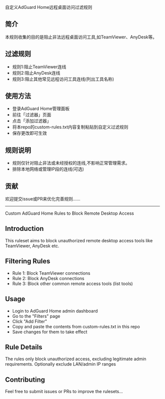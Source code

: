 自定义AdGuard Home远程桌面访问过滤规则

## 简介
本规则收集的目的是阻止非法远程桌面访问工具,如TeamViewer、AnyDesk等。

## 过滤规则
- 规则1:阻止TeamViewer连线
- 规则2:阻止AnyDesk连线
- 规则3:阻止其他常见远程访问工具连线(列出工具名称)

## 使用方法
- 登录AdGuard Home管理面板
- 前往「过滤器」页面
- 点击「添加过滤器」
- 将本repo的custom-rules.txt内容复制粘贴到自定义过滤规则
- 保存更改即可生效

## 规则说明
- 规则仅针对阻止非法或未经授权的连线,不影响正常管理需求。
- 排除本地网络或管理IP段的连线(可选)

## 贡献
欢迎提交issue或PR来优化完善规则......

---

Custom AdGuard Home Rules to Block Remote Desktop Access

## Introduction
This ruleset aims to block unauthorized remote desktop access tools like TeamViewer, AnyDesk etc.

## Filtering Rules
- Rule 1: Block TeamViewer connections
- Rule 2: Block AnyDesk connections
- Rule 3: Block other common remote access tools (list tools)

## Usage
- Login to AdGuard Home admin dashboard
- Go to the "Filters" page
- Click "Add Filter"
- Copy and paste the contents from custom-rules.txt in this repo
- Save changes for them to take effect

## Rule Details
The rules only block unauthorized access, excluding legitimate admin requirements.
Optionally exclude LAN/admin IP ranges

## Contributing
Feel free to submit issues or PRs to improve the rulesets...
